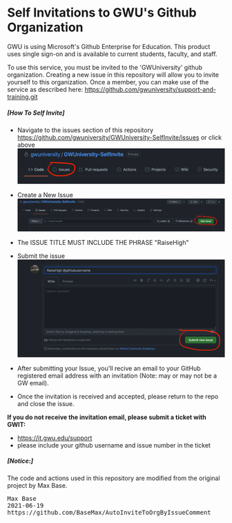 # Self Invitations to GWU's Github Organization

GWU is using Microsoft's Github Enterprise for Education. This product uses single sign-on and is available to current students, faculty, and staff. 

To use this service, you must be invited to the 'GWUniversity' github organization. Creating a new issue in this repository will allow you to invite yourself to this organization. Once a member, you can make use of the service as described here: https://github.com/gwuniversity/support-and-training.git

##### [How To Self Invite]
- Navigate to the issues section of this repository https://github.com/gwuniversity/GWUniversity-SelfInvite/issues or click above 
  ![Repository Issues](RepoTitle.png)
- Create a New Issue
  ![New Issue Dialog](NewIssueDialog.png)
- The ISSUE TITLE MUST INCLUDE THE PHRASE "RaiseHigh"
- Submit the issue
  ![Submit Issue](SubmitIssue.png)
  
- After submitting your Issue, you'll recive an email to your GitHub registered email address with an invitation (Note: may or may not be a GW email).
- Once the invitation is received and accepted, please return to the repo and close the issue.

**If you do not receive the invitation email, please submit a ticket with GWIT:**
- https://it.gwu.edu/support
- please include your github username and issue number in the ticket

##### [Notice:] 
The code and actions used in this repository are modified from the original project by Max Base. 
<pre>
Max Base
2021-06-19
https://github.com/BaseMax/AutoInviteToOrgByIssueComment
</pre>
